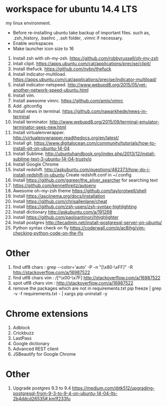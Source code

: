 # workspace for ubuntu 14.4 LTS
my linux environment. 

* Before re-installing ubuntu take backup of important files. such as, .zsh_history, .bashrc , .ssh folder, .vimrc if necessary.
* Enable workspaces
* Make launcher icon size to 16

1. Install zsh with oh-my-zsh. https://github.com/robbyrussell/oh-my-zsh
2. Intall clipit. https://apps.ubuntu.com/cat/applications/precise/clipit/
3. Install thefuck. https://github.com/nvbn/thefuck
4. Install indicator-multiload. https://apps.ubuntu.com/cat/applications/precise/indicator-multiload/
5. install indicator-netspeed. http://www.webupd8.org/2015/05/yet-another-network-speed-ubuntu.html
6. Install vim.
7. Install awesome vimrc. https://github.com/amix/vimrc
8. Add .gitconfig
9. Install news in terminal. https://github.com/nawarkhede/news-in-terminal
10. Install terminator. http://www.webupd8.org/2015/09/terminal-emulator-terminator-sees-new.html
11. Install virtualenvwrapper. http://virtualenvwrapper.readthedocs.org/en/latest/
12. Install git. https://www.digitalocean.com/community/tutorials/how-to-install-git-on-ubuntu-14-04
13. Install Sublime. http://ubuntuhandbook.org/index.php/2013/12/install-sublime-text-3-ubuntu-14-04-trusty/o
14. Install Google Chrome 
15. Install redshift. http://askubuntu.com/questions/482373/how-do-i-install-redshift-in-ubuntu
    Create redshift.conf in ~/.config
16. Install https://github.com/ggreer/the_silver_searcher for searching text
17. https://github.com/kennethreitz/autoenv
18. Awesome oh-my-zsh theme https://github.com/taylorotwell/shell
19. Install https://asciinema.org/docs/installation
20. Install https://github.com/chrisallenlane/cheat
21. Install https://github.com/zsh-users/zsh-syntax-highlighting
22. Install dictionary http://askubuntu.com/a/191268
23. Install https://github.com/paoloantinori/hhighlighter
24. Install postgres http://tecadmin.net/install-postgresql-server-on-ubuntu/
25. Python syntax check on fly https://coderwall.com/p/ac8ihg/vim-checking-python-code-on-the-fly

# Other
1. find utf8 chars : grep --color='auto' -P -n "[\x80-\xFF]" -R  http://stackoverflow.com/a/16987522
2. find utf8 chars vim : /[^\x00-\x7F]  http://stackoverflow.com/a/16987522
3. spot utf8 chars vim : http://stackoverflow.com/a/16987522
4. remove the packages which are not in requirements.txt pip freeze | grep -v -f requirements.txt - | xargs pip uninstall -y

# Chrome extensions

1. Adblock
2. Crickbuzz
3. LastPass
4. Google dictionary
5. Advanced REST client
6. JSBeautify for Google Chrome

# Other
1. Upgrade postgres 9.3 to 9.4 https://medium.com/@tk512/upgrading-postgresql-from-9-3-to-9-4-on-ubuntu-14-04-lts-2b4ddcd26535#.km1f233fu

